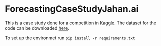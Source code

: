 # ForecastingCaseStudyJahan.ai

This is a case study done for a competition in [Kaggle](https://www.kaggle.com/competitions/favorita-grocery-sales-forecasting/overview). The dataset for the code can be downloaded [here](https://www.kaggle.com/competitions/favorita-grocery-sales-forecasting/data).

To set up the environmet run ```pip install -r requirements.txt```